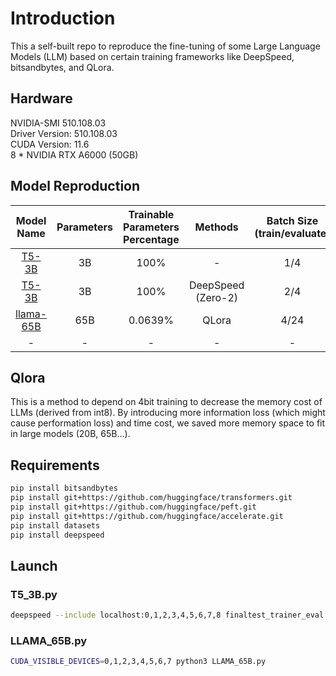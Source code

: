 # Introduction
This a self-built repo to reproduce the fine-tuning of some Large Language Models (LLM) based on certain training frameworks like DeepSpeed, bitsandbytes, and QLora.

## Hardware
NVIDIA-SMI 510.108.03   
Driver Version: 510.108.03   
CUDA Version: 11.6  
8 * NVIDIA RTX A6000 (50GB)

## Model Reproduction
|                        Model Name                        | Parameters | Trainable Parameters Percentage |      Methods       | Batch Size (train/evaluate) | Training Time | Inference Time |
|:--------------------------------------------------------:|:----------:|:-------------------------------:|:------------------:|:---------------------------:|:-------------:|:--------------:|
|          [T5-3B](https://huggingface.co/t5-3b)           |     3B     |              100%               |         -          |             1/4             |   1 (base)    |    1 (base)    |
|          [T5-3B](https://huggingface.co/t5-3b)           |     3B     |              100%               | DeepSpeed (Zero-2) |             2/4             |  0.8 (base)   |    1 (base)    |
| [llama-65B](https://huggingface.co/huggyllama/llama-65b) |    65B     |             0.0639%             |       QLora        |            4/24             |       -       |      6.1       |
|                            -                             |     -      |                -                |         -          |              -              |       -       |       -        |

## Qlora
This is a method to depend on 4bit training to decrease the memory cost of LLMs (derived from int8). By introducing more information loss (which might cause performation loss) and time cost, we saved more memory
space to fit in large models (20B, 65B...).
## Requirements
```bash
pip install bitsandbytes
pip install git+https://github.com/huggingface/transformers.git 
pip install git+https://github.com/huggingface/peft.git
pip install git+https://github.com/huggingface/accelerate.git
pip install datasets
pip install deepspeed
```
## Launch
### T5_3B.py
```bash
deepspeed --include localhost:0,1,2,3,4,5,6,7,8 finaltest_trainer_eval.py
```

### LLAMA_65B.py
```bash
CUDA_VISIBLE_DEVICES=0,1,2,3,4,5,6,7 python3 LLAMA_65B.py
```
